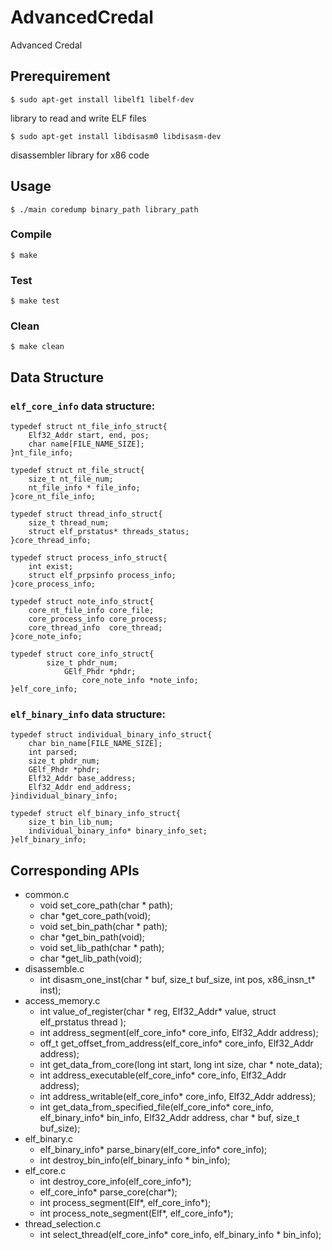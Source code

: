 # AdvancedCredal
Advanced Credal

## Prerequirement

    $ sudo apt-get install libelf1 libelf-dev

library to read and write ELF files

    $ sudo apt-get install libdisasm0 libdisasm-dev

disassembler library for x86 code

## Usage

    $ ./main coredump binary_path library_path

### Compile

    $ make

### Test

    $ make test

### Clean

    $ make clean

## Data Structure

### `elf_core_info` data structure:

```
typedef struct nt_file_info_struct{
    Elf32_Addr start, end, pos;
    char name[FILE_NAME_SIZE]; 
}nt_file_info;

typedef struct nt_file_struct{
    size_t nt_file_num;
    nt_file_info * file_info;
}core_nt_file_info;

typedef struct thread_info_struct{
    size_t thread_num;
    struct elf_prstatus* threads_status;
}core_thread_info;

typedef struct process_info_struct{
    int exist; 
    struct elf_prpsinfo process_info; 
}core_process_info; 

typedef struct note_info_struct{                                       
    core_nt_file_info core_file;
    core_process_info core_process;
    core_thread_info  core_thread; 
}core_note_info;  

typedef struct core_info_struct{
        size_t phdr_num;
            GElf_Phdr *phdr; 
                core_note_info *note_info;
}elf_core_info; 
```

### `elf_binary_info` data structure:

```
typedef struct individual_binary_info_struct{
    char bin_name[FILE_NAME_SIZE];
    int parsed;
    size_t phdr_num;
    GElf_Phdr *phdr;
    Elf32_Addr base_address;
    Elf32_Addr end_address; 
}individual_binary_info; 

typedef struct elf_binary_info_struct{
    size_t bin_lib_num;
    individual_binary_info* binary_info_set;
}elf_binary_info;
```

## Corresponding APIs

- common.c
  - void set_core_path(char * path);
  - char *get_core_path(void);
  - void set_bin_path(char * path);
  - char *get_bin_path(void);
  - void set_lib_path(char * path);
  - char *get_lib_path(void);
- disassemble.c
  - int disasm_one_inst(char * buf, size_t buf_size, int pos,  x86_insn_t* inst);
- access_memory.c
  - int value_of_register(char * reg, Elf32_Addr* value, struct elf_prstatus thread );
  - int address_segment(elf_core_info* core_info, Elf32_Addr address);
  - off_t get_offset_from_address(elf_core_info* core_info, Elf32_Addr address);
  - int get_data_from_core(long int start, long int size, char * note_data);
  - int address_executable(elf_core_info* core_info, Elf32_Addr address);
  - int address_writable(elf_core_info* core_info, Elf32_Addr address);
  - int get_data_from_specified_file(elf_core_info* core_info, elf_binary_info* bin_info,  Elf32_Addr address, char * buf, size_t buf_size);
- elf_binary.c
  - elf_binary_info* parse_binary(elf_core_info* core_info);
  - int destroy_bin_info(elf_binary_info * bin_info);
- elf_core.c
  - int destroy_core_info(elf_core_info*);
  - elf_core_info* parse_core(char*);
  - int process_segment(Elf*, elf_core_info*);
  - int process_note_segment(Elf*, elf_core_info*);
- thread_selection.c
  - int select_thread(elf_core_info* core_info, elf_binary_info * bin_info);
